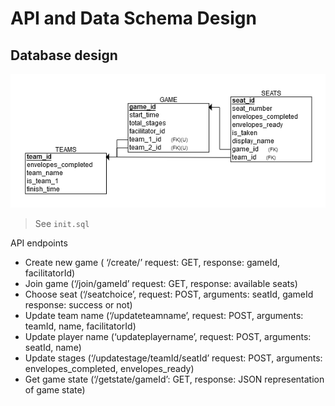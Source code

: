# API and Data Schema Design

## Database design
![ER Diagram](ER-Diagram.png)
> See `init.sql`

API endpoints 
* Create new game ( ‘/create/’ request: GET, response: gameId, facilitatorId)
* Join game (‘/join/gameId’ request: GET, response: available seats)
* Choose seat (‘/seatchoice’, request: POST,  arguments: seatId, gameId response: success or not)
* Update team name (‘/updateteamname’, request: POST, arguments: teamId, name, facilitatorId) 
* Update player name (‘updateplayername’, request: POST, arguments: seatId, name)
* Update stages (‘/updatestage/teamId/seatId’ request: POST, arguments: envelopes_completed, envelopes_ready)
* Get game state (‘/getstate/gameId’: GET, response: JSON representation of game state)